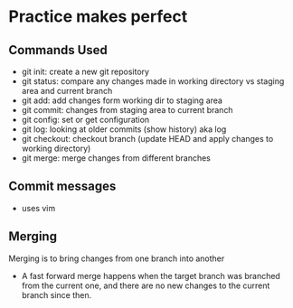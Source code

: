 # Practice makes perfect

## Commands Used

- git init: create a new git repository
- git status: compare any changes made in working directory vs staging area and current branch
- git add: add changes form working dir to staging area
- git commit: changes from staging area to current branch
- git config: set or get configuration
- git log: looking at older commits (show history) aka log
- git checkout: checkout branch (update HEAD and apply changes to working directory)
- git merge: merge changes from different branches

## Commit messages

- uses vim

## Merging

Merging is to bring changes from one branch into another

- A fast forward merge happens when the target branch was branched from the current one, and there are no new changes to the current branch since then.